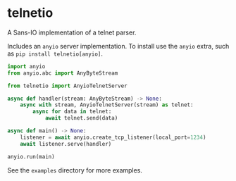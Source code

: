 telnetio
========

A Sans-IO implementation of a telnet parser.

Includes an `anyio` server implementation.  To install use the `anyio` extra, such as `pip install telnetio[anyio]`.

```python
import anyio
from anyio.abc import AnyByteStream

from telnetio import AnyioTelnetServer

async def handler(stream: AnyByteStream) -> None:
    async with stream, AnyioTelnetServer(stream) as telnet:
        async for data in telnet:
            await telnet.send(data)

async def main() -> None:
    listener = await anyio.create_tcp_listener(local_port=1234)
    await listener.serve(handler)

anyio.run(main)
```

See the `examples` directory for more examples.
